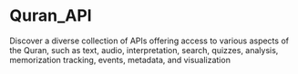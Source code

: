 # Quran_API
Discover a diverse collection of APIs offering access to various aspects of the Quran, such as text, audio, interpretation, search, quizzes, analysis, memorization tracking, events, metadata, and visualization

